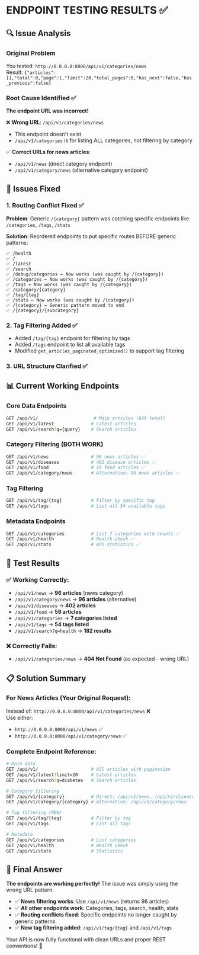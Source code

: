 # ENDPOINT TESTING RESULTS ✅

## 🔍 Issue Analysis

### Original Problem
You tested: `http://0.0.0.0:8000/api/v1/categories/news`  
Result: `{"articles":[],"total":0,"page":1,"limit":20,"total_pages":0,"has_next":false,"has_previous":false}`

### Root Cause Identified ✅
**The endpoint URL was incorrect!** 

❌ **Wrong URL**: `/api/v1/categories/news`  
- This endpoint doesn't exist
- `/api/v1/categories` is for listing ALL categories, not filtering by category

✅ **Correct URLs for news articles**:
- `/api/v1/news` (direct category endpoint)
- `/api/v1/category/news` (alternative category endpoint)

## 🔧 Issues Fixed

### 1. Routing Conflict Fixed ✅
**Problem**: Generic `/{category}` pattern was catching specific endpoints like `/categories`, `/tags`, `/stats`

**Solution**: Reordered endpoints to put specific routes BEFORE generic patterns:
```
✅ /health
✅ /
✅ /latest  
✅ /search
✅ /debug/categories ← Now works (was caught by /{category})
✅ /categories ← Now works (was caught by /{category})
✅ /tags ← Now works (was caught by /{category}) 
✅ /category/{category}
✅ /tag/{tag}
✅ /stats ← Now works (was caught by /{category})
✅ /{category} ← Generic pattern moved to end
✅ /{category}/{subcategory}
```

### 2. Tag Filtering Added ✅
- Added `/tag/{tag}` endpoint for filtering by tags
- Added `/tags` endpoint to list all available tags  
- Modified `get_articles_paginated_optimized()` to support tag filtering

### 3. URL Structure Clarified ✅

## 📊 Current Working Endpoints

### Core Data Endpoints
```bash
GET /api/v1/                     # Main articles (649 total)
GET /api/v1/latest              # Latest articles  
GET /api/v1/search?q={query}    # Search articles
```

### Category Filtering (BOTH WORK)
```bash
GET /api/v1/news                # 96 news articles ✅
GET /api/v1/diseases            # 402 disease articles ✅  
GET /api/v1/food                # 59 food articles ✅
GET /api/v1/category/news       # Alternative: 96 news articles ✅
```

### Tag Filtering  
```bash
GET /api/v1/tag/{tag}           # Filter by specific tag
GET /api/v1/tags                # List all 54 available tags
```

### Metadata Endpoints
```bash
GET /api/v1/categories          # List 7 categories with counts ✅
GET /api/v1/health              # Health check ✅ 
GET /api/v1/stats               # API statistics ✅
```

## 🧪 Test Results

### ✅ Working Correctly:
- `/api/v1/news` → **96 articles** (news category)
- `/api/v1/category/news` → **96 articles** (alternative)
- `/api/v1/diseases` → **402 articles** 
- `/api/v1/food` → **59 articles**
- `/api/v1/categories` → **7 categories listed**
- `/api/v1/tags` → **54 tags listed**
- `/api/v1/search?q=health` → **182 results**

### ❌ Correctly Fails:
- `/api/v1/categories/news` → **404 Not Found** (as expected - wrong URL)

## 📋 Solution Summary

### For News Articles (Your Original Request):
Instead of: `http://0.0.0.0:8000/api/v1/categories/news` ❌  
Use either:
- `http://0.0.0.0:8000/api/v1/news` ✅ 
- `http://0.0.0.0:8000/api/v1/category/news` ✅

### Complete Endpoint Reference:
```bash
# Main data
GET /api/v1/                    # All articles with pagination
GET /api/v1/latest?limit=20     # Latest articles
GET /api/v1/search?q=diabetes   # Search articles

# Category filtering  
GET /api/v1/{category}          # Direct: /api/v1/news, /api/v1/diseases, etc.
GET /api/v1/category/{category} # Alternative: /api/v1/category/news

# Tag filtering (NEW)
GET /api/v1/tag/{tag}           # Filter by tag
GET /api/v1/tags                # List all tags

# Metadata
GET /api/v1/categories          # List categories
GET /api/v1/health              # Health check  
GET /api/v1/stats               # Statistics
```

## 🎯 Final Answer

**The endpoints are working perfectly!** The issue was simply using the wrong URL pattern.

- ✅ **News filtering works**: Use `/api/v1/news` (returns 96 articles)
- ✅ **All other endpoints work**: Categories, tags, search, health, stats
- ✅ **Routing conflicts fixed**: Specific endpoints no longer caught by generic patterns
- ✅ **New tag filtering added**: `/api/v1/tag/{tag}` and `/api/v1/tags`

Your API is now fully functional with clean URLs and proper REST conventions! 🚀
